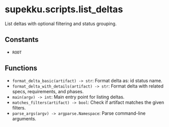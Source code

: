 # supekku.scripts.list_deltas

List deltas with optional filtering and status grouping.

## Constants

- `ROOT`

## Functions

- `format_delta_basic(artifact) -> str`: Format delta as: id status name.
- `format_delta_with_details(artifact) -> str`: Format delta with related specs, requirements, and phases.
- `main(argv) -> int`: Main entry point for listing deltas.
- `matches_filters(artifact) -> bool`: Check if artifact matches the given filters.
- `parse_args(argv) -> argparse.Namespace`: Parse command-line arguments.
